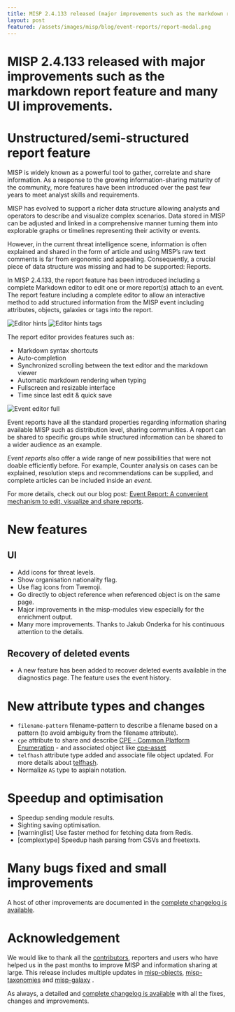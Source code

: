 ```yaml
---
title: MISP 2.4.133 released (major improvements such as the markdown report feature and many UI improvements)
layout: post
featured: /assets/images/misp/blog/event-reports/report-modal.png
---
```


# MISP 2.4.133 released with major improvements such as the markdown report feature and many UI improvements.

# Unstructured/semi-structured report feature

MISP is widely known as a powerful tool to gather, correlate and share information. As a response to the growing information-sharing maturity of the community, more features have been introduced over the past few years to meet analyst skills and requirements.

MISP has evolved to support a richer data structure allowing analysts and operators to describe and visualize complex scenarios. Data stored in MISP can be adjusted and linked in a comprehensive manner turning them into explorable graphs or timelines representing their activity or events.

However, in the current threat intelligence scene, information is often explained and shared in the form of article and using MISP’s raw text comments is far from ergonomic and appealing. Consequently, a crucial piece of data structure was missing and had to be supported: Reports.

In MISP 2.4.133, the report feature has been introduced including a complete Markdown editor to edit one or more report(s) attach to an event. The report feature including
a complete editor to allow an interactive method to add structured information from the MISP event including attributes, objects, galaxies or tags into the report.

![Editor hints](https://www.misp-project.org/assets/images/misp/blog/event-reports/cm-hints.gif)
![Editor hints tags](https://www.misp-project.org/assets/images/misp/blog/event-reports/cm-hints-tag.gif)

The report editor provides features such as:

- Markdown syntax shortcuts
- Auto-completion
- Synchronized scrolling between the text editor and the markdown viewer
- Automatic markdown rendering when typing
- Fullscreen and resizable interface
- Time since last edit & quick save

![Event editor full](https://www.misp-project.org/assets/images/misp/blog/event-reports/editor-full.png)

Event reports have all the standard properties regarding information sharing available MISP such as distribution level, sharing communities. A report can be shared to specific groups while structured information can be shared to a wider audience as an example.

*Event reports* also offer a wide range of new possibilities that were not doable efficiently before. For example, Counter analysis on cases can be explained, resolution steps and recommendations can be supplied, and complete articles can be included inside an *event*.

For more details, check out our blog post: [Event Report: A convenient mechanism to edit, visualize and share reports](https://www.misp-project.org/2020/10/08/Event-Reports.html).

# New features

## UI

- Add icons for threat levels.
- Show organisation nationality flag.
- Use flag icons from Twemoji.
- Go directly to object reference when referenced object is on the same page.
- Major improvements in the misp-modules view especially for the enrichment output.
- Many more improvements. Thanks to Jakub Onderka for his continuous attention to the details.

## Recovery of deleted events

- A new feature has been added to recover deleted events available in the diagnostics page. The feature uses the event history.

# New attribute types and changes

- `filename-pattern` filename-pattern to describe a filename based on a pattern (to avoid ambiguity from the filename attribute).
- `cpe` attribute to share and describe [CPE - Common Platform Enumeration](https://nvd.nist.gov/products/cpe) - and associated object like [cpe-asset](https://github.com/MISP/misp-objects/blob/main/objects/cpe-asset/definition.json)
- `telfhash` attribute type added and associate file object updated. For more details about [telfhash](https://github.com/trendmicro/telfhash).
- Normalize `AS` type to asplain notation.

# Speedup and optimisation

- Speedup sending module results.
- Sighting saving optimisation.
- [warninglist] Use faster method for fetching data from Redis.
- [complextype] Speedup hash parsing from CSVs and freetexts.

# Many bugs fixed and small improvements

A host of other improvements are documented in the [complete changelog is available](https://www.misp-project.org/Changelog.txt).

# Acknowledgement

We would like to thank all the [contributors](https://www.misp-project.org/contributors), reporters and users who have helped us in the past months to improve MISP and information sharing at large. This release includes multiple updates in [misp-objects](https://www.misp-project.org/objects.html), [misp-taxonomies](https://www.misp-project.org/taxonomies.html) and [misp-galaxy](https://www.misp-project.org/galaxy.html)
.

As always, a detailed and [complete changelog is available](https://www.misp-project.org/Changelog.txt) with all the fixes, changes and improvements.

